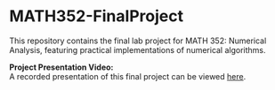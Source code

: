 # MATH352-FinalProject  
This repository contains the final lab project for MATH 352: Numerical Analysis, featuring practical implementations of numerical algorithms.

**Project Presentation Video:**  
A recorded presentation of this final project can be viewed [here](https://drive.google.com/drive/folders/1VrKV3Jt_Bxs1dLYWECUJYuzhnIzW7xPe?usp=sharing).
